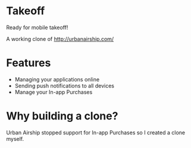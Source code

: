 Takeoff
=======

Ready for mobile takeoff!

A working clone of http://urbanairship.com/

Features
=========

* Managing your applications online
* Sending push notifications to all devices
* Manage your In-app Purchases

Why building a clone?
================

Urban Airship stopped support for In-app Purchases so I created a clone myself.
